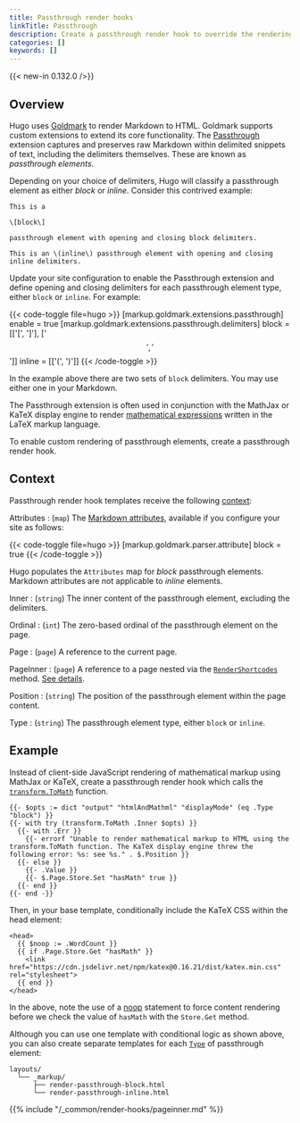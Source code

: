 ```yaml
---
title: Passthrough render hooks
linkTitle: Passthrough
description: Create a passthrough render hook to override the rendering of text snippets captured by the Goldmark Passthrough extension.
categories: []
keywords: []
---
```


{{< new-in 0.132.0 />}}

## Overview

Hugo uses [Goldmark] to render Markdown to HTML. Goldmark supports custom extensions to extend its core functionality. The [Passthrough] extension captures and preserves raw Markdown within delimited snippets of text, including the delimiters themselves. These are known as _passthrough elements_.

[Goldmark]: https://github.com/yuin/goldmark
[Passthrough]: /configuration/markup/#passthrough

Depending on your choice of delimiters, Hugo will classify a passthrough element as either _block_ or _inline_. Consider this contrived example:

```text {file="content/example.md"}
This is a

\[block\]

passthrough element with opening and closing block delimiters.

This is an \(inline\) passthrough element with opening and closing inline delimiters.
```

Update your site configuration to enable the Passthrough extension and define opening and closing delimiters for each passthrough element type, either `block` or `inline`. For example:

{{< code-toggle file=hugo >}}
[markup.goldmark.extensions.passthrough]
enable = true
[markup.goldmark.extensions.passthrough.delimiters]
block = [['\[', '\]'], ['$$', '$$']]
inline = [['\(', '\)']]
{{< /code-toggle >}}

In the example above there are two sets of `block` delimiters. You may use either one in your Markdown.

The Passthrough extension is often used in conjunction with the MathJax or KaTeX display engine to render [mathematical expressions] written in the LaTeX markup language.

[mathematical expressions]: /content-management/mathematics/

To enable custom rendering of passthrough elements, create a passthrough render hook.

## Context

Passthrough render hook templates receive the following [context](g):

Attributes
: (`map`) The [Markdown attributes], available if you configure your site as follows:

  {{< code-toggle file=hugo >}}
  [markup.goldmark.parser.attribute]
  block = true
  {{< /code-toggle >}}

  Hugo populates the `Attributes` map for _block_ passthrough elements. Markdown attributes are not applicable to _inline_ elements.

Inner
: (`string`) The inner content of the passthrough element, excluding the delimiters.

Ordinal
: (`int`) The zero-based ordinal of the passthrough element on the page.

Page
: (`page`) A reference to the current page.

PageInner
: (`page`) A reference to a page nested via the [`RenderShortcodes`] method. [See details](#pageinner-details).

Position
: (`string`) The position of the passthrough element within the page content.

Type
: (`string`) The passthrough element type, either `block` or `inline`.

[Markdown attributes]: /content-management/markdown-attributes/
[`RenderShortcodes`]: /methods/page/rendershortcodes

## Example

Instead of client-side JavaScript rendering of mathematical markup using MathJax or KaTeX, create a passthrough render hook which calls the [`transform.ToMath`] function.

[`transform.ToMath`]: /functions/transform/tomath/

```go-html-template {file="layouts/_markup/render-passthrough.html" copy=true}
{{- $opts := dict "output" "htmlAndMathml" "displayMode" (eq .Type "block") }}
{{- with try (transform.ToMath .Inner $opts) }}
  {{- with .Err }}
    {{- errorf "Unable to render mathematical markup to HTML using the transform.ToMath function. The KaTeX display engine threw the following error: %s: see %s." . $.Position }}
  {{- else }}
    {{- .Value }}
    {{- $.Page.Store.Set "hasMath" true }}
  {{- end }}
{{- end -}}
```

Then, in your base template, conditionally include the KaTeX CSS within the head element:

```go-html-template {file="layouts/baseof.html" copy=true}
<head>
  {{ $noop := .WordCount }}
  {{ if .Page.Store.Get "hasMath" }}
    <link href="https://cdn.jsdelivr.net/npm/katex@0.16.21/dist/katex.min.css" rel="stylesheet">
  {{ end }}
</head>
```

In the above, note the use of a [noop](g) statement to force content rendering before we check the value of `hasMath` with the `Store.Get` method.

Although you can use one template with conditional logic as shown above, you can also create separate templates for each [`Type`](#type) of passthrough element:

```text
layouts/
  └── _markup/
      ├── render-passthrough-block.html
      └── render-passthrough-inline.html
```

{{% include "/_common/render-hooks/pageinner.md" %}}
